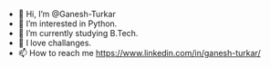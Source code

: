 - 👋 Hi, I’m @Ganesh-Turkar
- 👀 I’m interested in Python.
- 🌱 I’m currently studying B.Tech.
- 💞️ I love challanges.
- 📫 How to reach me https://www.linkedin.com/in/ganesh-turkar/

<!---
Ganesh-Turkar/Ganesh-Turkar is a ✨ special ✨ repository because its `README.md` (this file) appears on your GitHub profile.
You can click the Preview link to take a look at your changes.
--->
